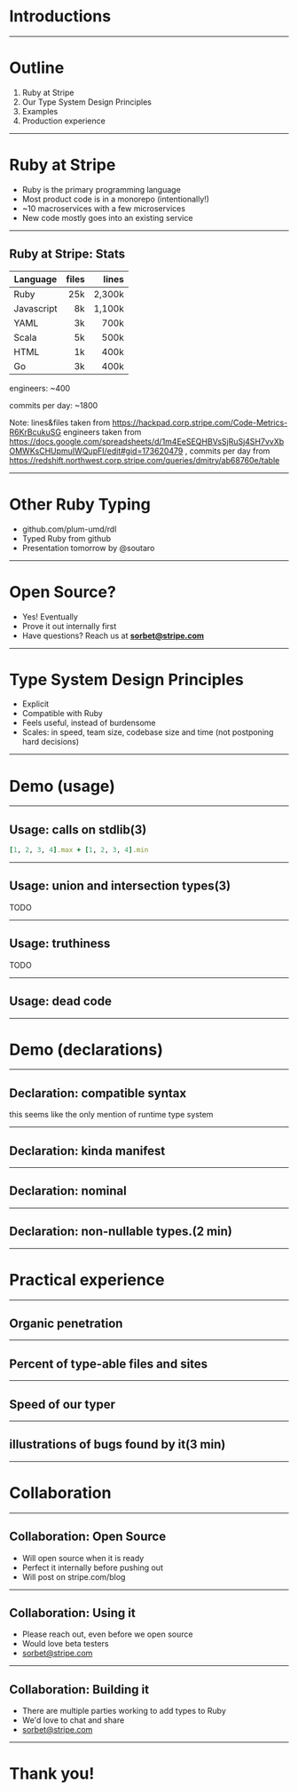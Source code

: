 # Introductions

---

# Outline
 1. Ruby at Stripe
 1. Our Type System Design Principles
 1. Examples
 1. Production experience

---

# Ruby at Stripe

- Ruby is the primary programming language
- Most product code is in a monorepo (intentionally!)
- ~10 macroservices with a few microservices
- New code mostly goes into an existing service

---

## Ruby at Stripe: Stats

|Language                        | files | lines |
|--------------------------------|------:|------:|
|Ruby                            | 25k   | 2,300k|
|Javascript                      |  8k   | 1,100k|
|YAML                            |  3k   |   700k|
|Scala                           |  5k   |   500k|
|HTML                            |  1k   |   400k|
|Go                              |  3k   |   400k|

engineers: ~400

commits per day: ~1800

Note: lines&files taken from https://hackpad.corp.stripe.com/Code-Metrics-R6KrBcukuSG
engineers taken from https://docs.google.com/spreadsheets/d/1m4EeSEQHBVsSjRuSj4SH7vvXbOMWKsCHUpmuIWQupFI/edit#gid=173620479 ,
commits per day from https://redshift.northwest.corp.stripe.com/queries/dmitry/ab68760e/table

----

# Other Ruby Typing

- github.com/plum-umd/rdl
- Typed Ruby from github
- Presentation tomorrow by @soutaro

---

# Open Source?

- Yes! Eventually
- Prove it out internally first
- Have questions? Reach us at **sorbet@stripe.com**

---

# Type System Design Principles
- Explicit
- Compatible with Ruby
- Feels useful, instead of burdensome
- Scales: in speed, team size, codebase size and time (not postponing hard decisions)

---

# Demo (usage)

---

## Usage: calls on stdlib(3)
```ruby
[1, 2, 3, 4].max + [1, 2, 3, 4].min
```

---

## Usage: union and intersection types(3)
TODO

---

## Usage: truthiness
TODO

---

## Usage: dead code

---

# Demo (declarations)

---

## Declaration: compatible syntax
this seems like the only mention of runtime type system

---

## Declaration: kinda manifest

---

## Declaration: nominal

---

## Declaration: non-nullable types.(2 min)

---
# Practical experience

---

## Organic penetration

---

## Percent of type-able files and sites

---

## Speed of our typer

---

## illustrations of bugs found by it(3 min)

---

# Collaboration

---

## Collaboration: Open Source

- Will open source when it is ready
- Perfect it internally before pushing out
- Will post on stripe.com/blog

---

## Collaboration: Using it

- Please reach out, even before we open source
- Would love beta testers
- sorbet@stripe.com

---

## Collaboration: Building it

- There are multiple parties working to add types to Ruby
- We'd love to chat and share
- sorbet@stripe.com

---

# Thank you!
